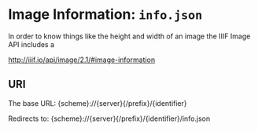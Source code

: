 # Image Information: `info.json`

In order to know things like the height and width of an image the IIIF Image API includes a

http://iiif.io/api/image/2.1/#image-information

## URI

The base URL: {scheme}://{server}{/prefix}/{identifier}

Redirects to: {scheme}://{server}{/prefix}/{identifier}/info.json

